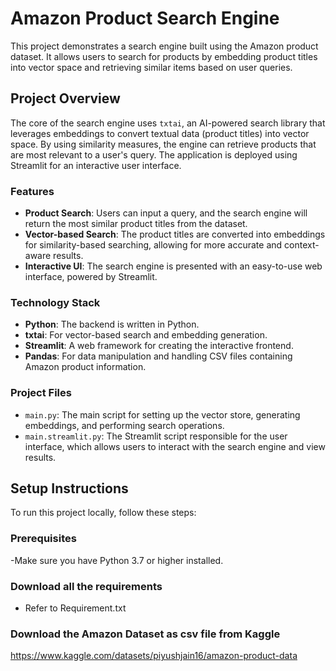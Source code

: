 # Amazon Product Search Engine

This project demonstrates a search engine built using the Amazon product dataset. It allows users to search for products by embedding product titles into vector space and retrieving similar items based on user queries.

## Project Overview

The core of the search engine uses `txtai`, an AI-powered search library that leverages embeddings to convert textual data (product titles) into vector space. By using similarity measures, the engine can retrieve products that are most relevant to a user's query. The application is deployed using Streamlit for an interactive user interface.

### Features

- **Product Search**: Users can input a query, and the search engine will return the most similar product titles from the dataset.
- **Vector-based Search**: The product titles are converted into embeddings for similarity-based searching, allowing for more accurate and context-aware results.
- **Interactive UI**: The search engine is presented with an easy-to-use web interface, powered by Streamlit.

### Technology Stack

- **Python**: The backend is written in Python.
- **txtai**: For vector-based search and embedding generation.
- **Streamlit**: A web framework for creating the interactive frontend.
- **Pandas**: For data manipulation and handling CSV files containing Amazon product information.

### Project Files

- `main.py`: The main script for setting up the vector store, generating embeddings, and performing search operations.
- `main.streamlit.py`: The Streamlit script responsible for the user interface, which allows users to interact with the search engine and view results.

## Setup Instructions

To run this project locally, follow these steps:

### Prerequisites

-Make sure you have Python 3.7 or higher installed.

### Download all the requirements
- Refer to Requirement.txt 

### Download the Amazon Dataset as csv file from Kaggle
https://www.kaggle.com/datasets/piyushjain16/amazon-product-data

